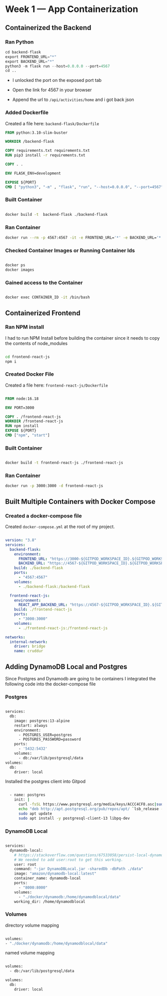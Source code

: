 # Week 1 — App Containerization

## Containerized the Backend
### Ran Python

```python
cd backend-flask
export FRONTEND_URL="*"
export BACKEND_URL="*"
python3 -m flask run --host=0.0.0.0 --port=4567
cd ..

```

- I unlocked the port on the exposed port tab

- Open the link for 4567 in your browser

- Append the url to ```/api/activities/home``` and i got back json

### Added Dockerfile

Created a file here: ```backend-flask/Dockerfile```

```Dockerfile
FROM python:3.10-slim-buster

WORKDIR /backend-flask

COPY requirements.txt requirements.txt
RUN pip3 install -r requirements.txt

COPY . .

ENV FLASK_ENV=development

EXPOSE ${PORT}
CMD [ "python3", "-m" , "flask", "run", "--host=0.0.0.0", "--port=4567"]

```

### Built Container

```sh

docker build -t  backend-flask ./backend-flask

```

### Ran Container

```sh
docker run --rm -p 4567:4567 -it -e FRONTEND_URL='*' -e BACKEND_URL='*' backend-flask

```

### Checked Container Images or Running Container Ids

```sh

docker ps
docker images

```

### Gained access to the Container

```sh

docker exec CONTAINER_ID -it /bin/bash

```

## Containerized Frontend

### Ran NPM install

I had to run NPM Install before building the container since it needs to copy the contents of node_modules 

```sh

cd frontend-react-js
npm i

```

### Created Docker File

Created a file here: ```frontend-react-js/Dockerfile```

```Dockerfile

FROM node:16.18

ENV PORT=3000

COPY . /frontend-react-js
WORKDIR /frontend-react-js
RUN npm install
EXPOSE ${PORT}
CMD ["npm", "start"]

```

### Built Container

```sh

docker build -t frontend-react-js ./frontend-react-js

```

### Ran Container

```sh
docker run -p 3000:3000 -d frontend-react-js

```

## Built Multiple Containers with Docker Compose

### Created a docker-compose file

Created ```docker-compose.yml``` at the root of my project.

```yaml

version: "3.8"
services:
  backend-flask:
    environment:
      FRONTEND_URL: "https://3000-${GITPOD_WORKSPACE_ID}.${GITPOD_WORKSPACE_CLUSTER_HOST}"
      BACKEND_URL: "https://4567-${GITPOD_WORKSPACE_ID}.${GITPOD_WORKSPACE_CLUSTER_HOST}"
    build: ./backend-flask
    ports:
      - "4567:4567"
    volumes:
      - ./backend-flask:/backend-flask

  frontend-react-js:
    environment:
      REACT_APP_BACKEND_URL: "https://4567-${GITPOD_WORKSPACE_ID}.${GITPOD_WORKSPACE_CLUSTER_HOST}"
    build: ./frontend-react-js
    ports:
      - "3000:3000"
    volumes:
      - ./frontend-react-js:/frontend-react-js

networks: 
  internal-network:
    driver: bridge
    name: cruddur

```

## Adding DynamoDB Local and Postgres

Since Postgres and Dynamodb are going to be containers I integrated the following code into the docker-compose file

### Postgres

```Dockerfile

services:
  db:
    image: postgres:13-alpine
    restart: always
    environment:
      - POSTGRES_USER=postgres
      - POSTGRES_PASSWORD=password
    ports:
      - '5432:5432'
    volumes: 
      - db:/var/lib/postgresql/data
volumes:
  db:
    driver: local

```

Installed the postgres client into Gitpod

```sh

  - name: postgres
    init: |
      curl -fsSL https://www.postgresql.org/media/keys/ACCC4CF8.asc|sudo gpg --dearmor -o /etc/apt/trusted.gpg.d/postgresql.gpg
      echo "deb http://apt.postgresql.org/pub/repos/apt/ `lsb_release -cs`-pgdg main" |sudo tee  /etc/apt/sources.list.d/pgdg.list
      sudo apt update
      sudo apt install -y postgresql-client-13 libpq-dev

```

### DynamoDB Local

```Dockerfile

services:
  dynamodb-local:
    # https://stackoverflow.com/questions/67533058/persist-local-dynamodb-data-in-volumes-lack-permission-unable-to-open-databa
    # We needed to add user:root to get this working.
    user: root
    command: "-jar DynamoDBLocal.jar -sharedDb -dbPath ./data"
    image: "amazon/dynamodb-local:latest"
    container_name: dynamodb-local
    ports:
      - "8000:8000"
    volumes:
      - "./docker/dynamodb:/home/dynamodblocal/data"
    working_dir: /home/dynamodblocal

```

### Volumes

directory volume mapping

```Dockerfile

volumes: 
- "./docker/dynamodb:/home/dynamodblocal/data"

```

named volume mapping

```Dockerfile

volumes: 
  - db:/var/lib/postgresql/data

volumes:
  db:
    driver: local

```












